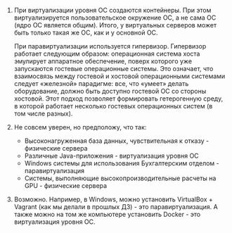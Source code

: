 1. При виртуализации уровня ОС создаются контейнеры. При этом виртуализируется пользовательское окружение ОС, а не сама ОС (ядро ОС является общим). Итого, у виртуальных серверов может быть только такая же ОС, как и у основной ОС.

    При паравиртуализации используется гипервизор. Гипервизор работает следующим образом: операционная система хоста эмулирует аппаратное обеспечение, поверх которого уже запускаются гостевые операционные системы. Это означает, что взаимосвязь между гостевой и хостовой операционными системами следует «железной» парадигме: все, что «умеет» делать оборудование, должно быть доступно гостевой ОС со стороны хостовой. Этот подход позволяет формировать гетерогенную среду, в которой работает несколько гостевых операционных систем  (в том числе разных).

2. Не совсем уверен, но предположу, что так:

    - Высоконагруженная база данных, чувствительная к отказу - физические сервера
    - Различные Java-приложения - виртуализация уровня ОС
    - Windows системы для использования Бухгалтерским отделом - паравиртуализация
    - Системы, выполняющие высокопроизводительные расчеты на GPU - физические сервера

3. Возможно. Например, в Windows, можно установить VirtualBox + Vagrant (как мы делали в прошлых ДЗ) - это паравиртуализация. А также можно на том же компьютере установить Docker - это виртуализация уровня ОС.